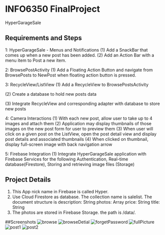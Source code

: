 # INFO6350 FinalProject

HyperGarageSale

## Requirements and Steps
1: HyperGarageSale - Menus and Notifications
(1) Add a SnackBar that comes up when a new post has been added.
(2) Add an Action Bar with a menu item to Post a new item. 

2: BrowsePostActivity
(1) Add a Floating Action Button and navigate from BrowsePosts to NewPost when floating action button is pressed.

3: RecycleView/ListView
(1) Add a RecycleView to BrowsePostsActivity

(2) Create a database to hold new posts data

(3) Integrate RecycleView and corresponding adapter with database to store new posts

4: Camera Interactions
(1) With each new post, allow user to take up to 4 images and attach them 
(2) Application may display thumbnails of those images on the new post form for user to preview them
(3) When user will click on a given post on the ListView, open the post detail view and display post details and associated thumbnails 
(4) When clicked on thumbnail, display full-screen image with back navigation arrow

5: Firebase Integration
(1) Integrate HyperGarageSale application with Firebase Services for the following Authentication, Real-time database(Firestore), Storing and retrieving image files (Storage)

## Project Details
1. This App nick name in Firebase is called Hyper.
2. Use Cloud Firestore as database. The collection name is salelist. The document structure is
        description: String
        photos: Array<String>
        price: String
        title: String
3. The photos are stored in Firebase Storage. the path is /data/.

        
##Screenshots
![browse](https://github.com/dell9090/finalproject/raw/master/Screenshots/browse.png)
![browseDetial](https://github.com/dell9090/finalproject/raw/master/Screenshots/browseDetial.png)
![forgetPassword](https://github.com/dell9090/finalproject/raw/master/Screenshots/forgetPassword.png)
![fullPicture](https://github.com/dell9090/finalproject/raw/master/Screenshots/fullPicture.png)
![post1](https://github.com/dell9090/finalproject/raw/master/Screenshots/post1.png)
![post2](https://github.com/dell9090/finalproject/raw/master/Screenshots/post2.png)
